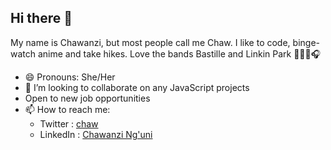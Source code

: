 ## Hi there 👋

My name is Chawanzi, but most people call me Chaw.
I like to code, binge-watch anime and take hikes.
Love the bands Bastille and Linkin Park 🤘🏾🎼🎧

- 😄 Pronouns: She/Her
- 👯 I’m looking to collaborate on any JavaScript projects
- Open to new job opportunities
- 📫 How to reach me: 
  - Twitter : [chaw](twitter.com/chaw36422087)
  - LinkedIn : [Chawanzi Ng'uni](https://www.linkedin.com/in/chawanzi-ng-uni-449328212/)

<!--
**chaw-bot/chaw-bot** is a ✨ _special_ ✨ repository because its `README.md` (this file) appears on your GitHub profile.

Here are some ideas to get you started:

- 🔭 I’m currently working on ...
- 🌱 I’m currently learning ...
- 👯 I’m looking to collaborate on ...
- 🤔 I’m looking for help with ...
- 💬 Ask me about ...
- 📫 How to reach me: ...
- 😄 Pronouns: ...
- ⚡ Fun fact: ...
-->
